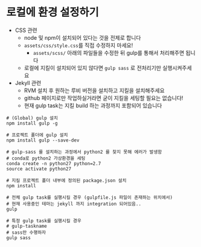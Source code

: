 # 로컬에 환경 설정하기

- CSS 관련
    - node 및 npm이 설치되어 있다는 것을 전제로 합니다
    - `assets/css/style.css`를 직접 수정하지 마세요! 
        - `assets/scss/` 아래의 파일들을 수정한 뒤 gulp를 통해서 처리해주면 됩니다
    - 로컬에 지킬이 설치되어 있지 않다면 `gulp sass` 로 전처리기만 실행시켜주세요
- Jekyll 관련
    - RVM 설치 후 원하는 루비 버전을 설치하고 지킬을 설치해주세요
    - github 페이지로만 작업하실거라면 굳이 지킬을 세팅할 필요는 없습니다!
    - 현재 gulp task는 지킬 build 하는 과정까지 포함되어 있습니다

```
# (Global) gulp 설치
npm install gulp -g

# 프로젝트 폴더에 gulp 설치
npm install gulp --save-dev

# gulp-sass 를 설치하는 과정에서 python2 를 찾지 못해 에러가 발생함
# conda로 python2 가상환경을 세팅
conda create -n python27 python=2.7
source activate python27

# 지킬 프로젝트 폴더 내부에 정의된 package.json 설치
npm install

# 전체 gulp task를 실행시킬 경우 (gulpfile.js 파일이 존재하는 위치에서)
# 현재 사용중인 테마는 jekyll 까지 integration 되어있음..
gulp

# 특정 gulp task를 실행시킬 경우
# gulp-taskname
# sass만 수행하자
gulp sass
```